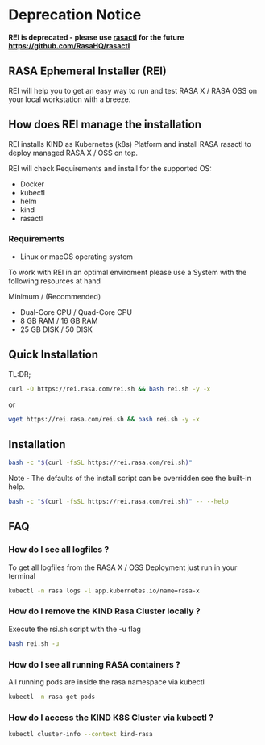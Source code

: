 # Deprecation Notice 

**REI is deprecated - please use [rasactl](https://github.com/RasaHQ/rasactl) for the future**
**https://github.com/RasaHQ/rasactl**


## RASA Ephemeral Installer (REI)

REI will help you to get an easy way to run and test RASA X / RASA OSS on your local workstation with a breeze.

## How does REI manage the installation

REI installs KIND as Kubernetes (k8s) Platform and install RASA rasactl to deploy managed RASA X / OSS on top.

REI will check Requirements and install for the supported OS:

- Docker
- kubectl
- helm
- kind
- rasactl

### Requirements

- Linux or macOS operating system

To work with REI in an optimal enviroment please use a System with the following resources at hand

Minimum / (Recommended)

- Dual-Core CPU / Quad-Core CPU
- 8 GB RAM / 16 GB RAM
- 25 GB DISK / 50 DISK

## Quick Installation
TL:DR;

```bash
curl -O https://rei.rasa.com/rei.sh && bash rei.sh -y -x
```

or

```bash
wget https://rei.rasa.com/rei.sh && bash rei.sh -y -x
```

## Installation

```bash
bash -c "$(curl -fsSL https://rei.rasa.com/rei.sh)"
```

Note - The defaults of the install script can be overridden see the built-in help.

```bash
bash -c "$(curl -fsSL https://rei.rasa.com/rei.sh)" -- --help
```

## FAQ

### How do I see all logfiles ?

To get all logfiles from the RASA X / OSS Deployment just run in your terminal

```bash
kubectl -n rasa logs -l app.kubernetes.io/name=rasa-x
```

### How do I remove the KIND Rasa Cluster locally ?

Execute the rsi.sh script with the -u flag

```bash
bash rei.sh -u
```

### How do I see all running RASA containers ?

All running pods are inside the rasa namespace via kubectl

```bash
kubectl -n rasa get pods
```

### How do I access the KIND K8S Cluster via kubectl ?

```bash
kubectl cluster-info --context kind-rasa

```
